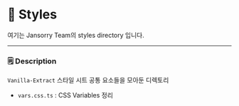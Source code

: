 # 🎨️ Styles
여기는 Jansorry Team의 styles directory 입니다.

---

### 🗒️ Description

`Vanilla-Extract` 스타일 시트 공통 요소들을 모아둔 디렉토리

- `vars.css.ts` : CSS Variables 정리
